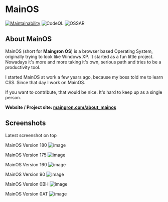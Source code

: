 # MainOS

[![Maintainability](https://api.codeclimate.com/v1/badges/9d58a482a614229a0f83/maintainability)](https://codeclimate.com/github/Maingron/MainOS/maintainability)
![CodeQL](https://github.com/Maingron/MainOS/actions/workflows/codeql-analysis.yml/badge.svg)
![OSSAR](https://github.com/Maingron/MainOS/actions/workflows/ossar.yml/badge.svg)

## About MainOS

MainOS (short for **Maingron OS**) is a browser based Operating System, originally trying to look like Windows XP. It started as a fun little project. Nowadays it's more and more taking it's own, serious path and tries to be a productivity tool.

I started MainOS at work a few years ago, because my boss told me to learn CSS. Since that day I work on MainOS.

If you want to contribute, that would be nice. It's hard to keep up as a single person.

**Website / Project site: [maingron.com/about_mainos](https://maingron.com/about_mainos)**


## Screenshots
Latest screenshot on top

MainOS Version 180
![image](https://maingron.com/img/mainos/version_00180.png)

MainOS Version 175
![image](https://maingron.com/img/mainos/version_00175.png)

MainOS Version 160
![image](https://maingron.com/img/mainos/version_00160.png)

MainOS Version 90
![image](https://maingron.com/img/mainos/version_00090.png)

MainOS Version 0BH
![image](https://maingron.com/img/mainos/version_0BH.png)

MainOS Version 0AT
![image](https://maingron.com/img/mainos/version_0AT.png)
